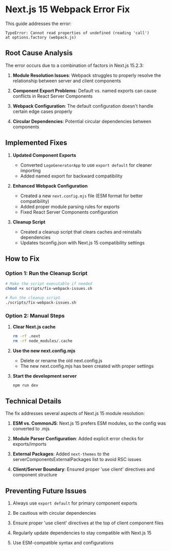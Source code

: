 # Next.js 15 Webpack Error Fix

This guide addresses the error:
```
TypeError: Cannot read properties of undefined (reading 'call')
at options.factory (webpack.js)
```

## Root Cause Analysis

The error occurs due to a combination of factors in Next.js 15.2.3:

1. **Module Resolution Issues**: Webpack struggles to properly resolve the relationship between server and client components

2. **Component Export Problems**: Default vs. named exports can cause conflicts in React Server Components

3. **Webpack Configuration**: The default configuration doesn't handle certain edge cases properly

4. **Circular Dependencies**: Potential circular dependencies between components

## Implemented Fixes

1. **Updated Component Exports**
   - Converted `LogoGeneratorApp` to use `export default` for cleaner importing
   - Added named export for backward compatibility

2. **Enhanced Webpack Configuration**
   - Created a new `next.config.mjs` file (ESM format for better compatibility)
   - Added proper module parsing rules for exports
   - Fixed React Server Components configuration

3. **Cleanup Script**
   - Created a cleanup script that clears caches and reinstalls dependencies
   - Updates tsconfig.json with Next.js 15 compatibility settings

## How to Fix

### Option 1: Run the Cleanup Script

```bash
# Make the script executable if needed
chmod +x scripts/fix-webpack-issues.sh

# Run the cleanup script
./scripts/fix-webpack-issues.sh
```

### Option 2: Manual Steps

1. **Clear Next.js cache**
   ```bash
   rm -rf .next
   rm -rf node_modules/.cache
   ```

2. **Use the new next.config.mjs**
   - Delete or rename the old next.config.js
   - The new next.config.mjs has been created with proper settings

3. **Start the development server**
   ```bash
   npm run dev
   ```

## Technical Details

The fix addresses several aspects of Next.js 15 module resolution:

1. **ESM vs. CommonJS**: Next.js 15 prefers ESM modules, so the config was converted to .mjs

2. **Module Parser Configuration**: Added explicit error checks for exports/imports

3. **External Packages**: Added `next-themes` to the serverComponentsExternalPackages list to avoid RSC issues

4. **Client/Server Boundary**: Ensured proper 'use client' directives and component structure

## Preventing Future Issues

1. Always use `export default` for primary component exports

2. Be cautious with circular dependencies

3. Ensure proper 'use client' directives at the top of client component files

4. Regularly update dependencies to stay compatible with Next.js 15

5. Use ESM-compatible syntax and configurations